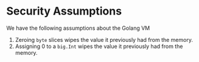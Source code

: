 # Security Assumptions

We have the following assumptions about the Golang VM

1. Zeroing `byte` slices wipes the value it previously had from the memory.
2. Assigning 0 to a `big.Int` wipes the value it previously had from the memory.

